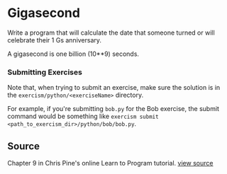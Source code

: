 # Gigasecond

Write a program that will calculate the date that someone turned or will celebrate their 1 Gs anniversary.

A gigasecond is one billion (10**9) seconds.

### Submitting Exercises

Note that, when trying to submit an exercise, make sure the solution is in the `exercism/python/<exerciseName>` directory.

For example, if you're submitting `bob.py` for the Bob exercise, the submit command would be
something like `exercism submit <path_to_exercism_dir>/python/bob/bob.py`.

## Source

Chapter 9 in Chris Pine's online Learn to Program tutorial. [view source](http://pine.fm/LearnToProgram/?Chapter=09)
